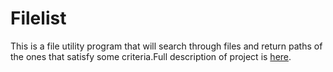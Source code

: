 # Filelist

This is a file utility program that will search through files and return paths of the ones that satisfy some criteria.Full description of project is [here](https://github.com/muhammed-kaya-2016400234/Filelist/blob/master/cmpe230spring2018hw2.pdf).

